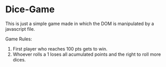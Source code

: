 # Dice-Game

  This is just a simple game made in which the DOM is manipulated by a javascript file.


Game Rules:

  1. First player who reaches 100 pts gets to win.
  2. Whoever rolls a 1 loses all acumulated points and the right to roll more dices.
 
